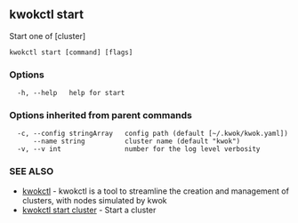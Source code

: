 ## kwokctl start

Start one of [cluster]

```
kwokctl start [command] [flags]
```

### Options

```
  -h, --help   help for start
```

### Options inherited from parent commands

```
  -c, --config stringArray   config path (default [~/.kwok/kwok.yaml])
      --name string          cluster name (default "kwok")
  -v, --v int                number for the log level verbosity
```

### SEE ALSO

* [kwokctl](kwokctl.md)	 - kwokctl is a tool to streamline the creation and management of clusters, with nodes simulated by kwok
* [kwokctl start cluster](kwokctl_start_cluster.md)	 - Start a cluster

